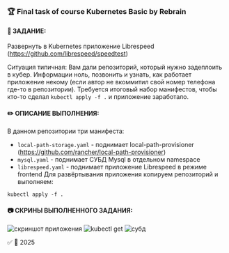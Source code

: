 ### :trophy: Final task of course Kubernetes Basic by Rebrain

#### :scroll: ЗАДАНИЕ: 
Развернуть в Kubernetes приложение Librespeed (https://github.com/librespeed/speedtest)

Ситуация типичная: Вам дали репозиторий, который нужно задеплоить в кубер. Информации ноль, позвонить и узнать, как работает приложение некому (если автор не вкоммитил свой номер телефона где-то в репозитории).
Требуется итоговый набор манифестов, чтобы кто-то сделал `kubectl apply -f .` и приложение заработало.

#### :pencil2: ОПИСАНИЕ ВЫПОЛНЕНИЯ:
В данном репозитории три манифеста:
- `local-path-storage.yaml` - поднимает local-path-provisioner (https://github.com/rancher/local-path-provisioner)
- `mysql.yaml` - поднимает СУБД Mysql в отдельном namespace
- `librespeed.yaml` - поднимает приложение Librespeed в режиме frontend 
Для развёртывания приложения копируем репозиторий и выполняем:
```
kubectl apply -f .
```
#### :camera: СКРИНЫ ВЫПОЛНЕННОГО ЗАДАНИЯ:
![скриншот приложения](https://github.com/user-attachments/assets/4aad0c08-6d70-466f-b244-d3af5c0562d8)
![kubectl get](https://github.com/user-attachments/assets/80594943-b1d0-4f08-b33f-f17eb537d8b2)
![субд](https://github.com/user-attachments/assets/e47dd8b0-4792-4a88-818a-0660708a8f4e)

:white_check_mark: :date: 2025
